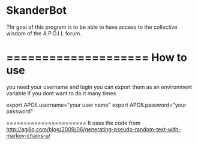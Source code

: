 SkanderBot
====================
Thr goal of this program is to be able to have access to the collective wisdom of the A.P.O.I.L forum.

====================
How to use
====================
you need your username and login
you can export them as an environment variable if you dont want to do it many times

export APOILusername="your user name"
export APOILpassword="your password"


=======================
It uses the code from  http://agiliq.com/blog/2009/06/generating-pseudo-random-text-with-markov-chains-u/
